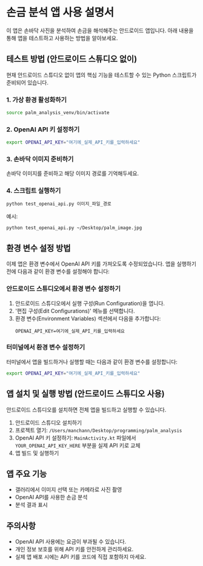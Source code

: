 # 손금 분석 앱 사용 설명서

이 앱은 손바닥 사진을 분석하여 손금을 해석해주는 안드로이드 앱입니다. 아래 내용을 통해 앱을 테스트하고 사용하는 방법을 알아보세요.

## 테스트 방법 (안드로이드 스튜디오 없이)

현재 안드로이드 스튜디오 없이 앱의 핵심 기능을 테스트할 수 있는 Python 스크립트가 준비되어 있습니다.

### 1. 가상 환경 활성화하기

```bash
source palm_analysis_venv/bin/activate
```

### 2. OpenAI API 키 설정하기

```bash
export OPENAI_API_KEY="여기에_실제_API_키를_입력하세요"
```

### 3. 손바닥 이미지 준비하기

손바닥 이미지를 준비하고 해당 이미지 경로를 기억해두세요.

### 4. 스크립트 실행하기

```bash
python test_openai_api.py 이미지_파일_경로
```

예시:
```bash
python test_openai_api.py ~/Desktop/palm_image.jpg
```

## 환경 변수 설정 방법

이제 앱은 환경 변수에서 OpenAI API 키를 가져오도록 수정되었습니다. 앱을 실행하기 전에 다음과 같이 환경 변수를 설정해야 합니다:

### 안드로이드 스튜디오에서 환경 변수 설정하기

1. 안드로이드 스튜디오에서 실행 구성(Run Configuration)을 엽니다.
2. '편집 구성(Edit Configurations)' 메뉴를 선택합니다.
3. 환경 변수(Environment Variables) 섹션에서 다음을 추가합니다:
   ```
   OPENAI_API_KEY=여기에_실제_API_키를_입력하세요
   ```

### 터미널에서 환경 변수 설정하기

터미널에서 앱을 빌드하거나 실행할 때는 다음과 같이 환경 변수를 설정합니다:

```bash
export OPENAI_API_KEY="여기에_실제_API_키를_입력하세요"
```

## 앱 설치 및 실행 방법 (안드로이드 스튜디오 사용)

안드로이드 스튜디오를 설치하면 전체 앱을 빌드하고 실행할 수 있습니다.

1. 안드로이드 스튜디오 설치하기
2. 프로젝트 열기: `/Users/manchann/Desktop/programming/palm_analysis`
3. OpenAI API 키 설정하기: `MainActivity.kt` 파일에서 `YOUR_OPENAI_API_KEY_HERE` 부분을 실제 API 키로 교체
4. 앱 빌드 및 실행하기

## 앱 주요 기능

- 갤러리에서 이미지 선택 또는 카메라로 사진 촬영
- OpenAI API를 사용한 손금 분석
- 분석 결과 표시

## 주의사항

- OpenAI API 사용에는 요금이 부과될 수 있습니다.
- 개인 정보 보호를 위해 API 키를 안전하게 관리하세요.
- 실제 앱 배포 시에는 API 키를 코드에 직접 포함하지 마세요.
